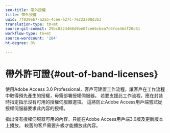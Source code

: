 ```yaml
---
seo-title: 帶外授權
title: 帶外授權
uuid: 7f029eb7-a2a5-4cee-a27c-7e222a00d3b3
translation-type: tm+mt
source-git-commit: 29bc8323460d9be0fce66cbea7c6fce46df20d61
workflow-type: tm+mt
source-wordcount: '104'
ht-degree: 0%

---
```



# 帶外許可證{#out-of-band-licenses}

使用Adobe Access 3.0 Professional，客戶可建置工作流程，讓客戶在工作流程中取得預先產生的授權，毋需部署授權伺服器。 若要支援此工作流程，應在封裝時指定指示沒有可用的授權伺服器選項。 這將防止Adobe Access用戶端嘗試從授權伺服器要求此內容的授權。

指出沒有授權伺服器可用的內容，只能在Adobe Access用戶端3.0版及更新版本上播放。 較舊的客戶需要升級才能播放此內容。
